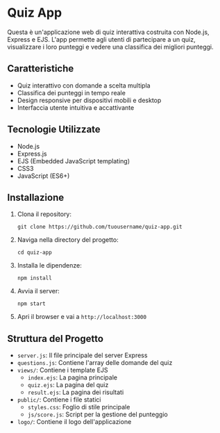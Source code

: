 # Quiz App

Questa è un'applicazione web di quiz interattiva costruita con Node.js, Express e EJS. L'app permette agli utenti di partecipare a un quiz, visualizzare i loro punteggi e vedere una classifica dei migliori punteggi.

## Caratteristiche

- Quiz interattivo con domande a scelta multipla
- Classifica dei punteggi in tempo reale
- Design responsive per dispositivi mobili e desktop
- Interfaccia utente intuitiva e accattivante

## Tecnologie Utilizzate

- Node.js
- Express.js
- EJS (Embedded JavaScript templating)
- CSS3
- JavaScript (ES6+)

## Installazione

1. Clona il repository:
   ```
   git clone https://github.com/tuousername/quiz-app.git
   ```

2. Naviga nella directory del progetto:
   ```
   cd quiz-app
   ```

3. Installa le dipendenze:
   ```
   npm install
   ```

4. Avvia il server:
   ```
   npm start
   ```

5. Apri il browser e vai a `http://localhost:3000`

## Struttura del Progetto

- `server.js`: Il file principale del server Express
- `questions.js`: Contiene l'array delle domande del quiz
- `views/`: Contiene i template EJS
  - `index.ejs`: La pagina principale
  - `quiz.ejs`: La pagina del quiz
  - `result.ejs`: La pagina dei risultati
- `public/`: Contiene i file statici
  - `styles.css`: Foglio di stile principale
  - `js/score.js`: Script per la gestione del punteggio
- `logo/`: Contiene il logo dell'applicazione

